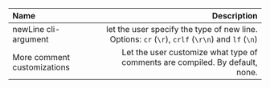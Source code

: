 | Name                        |                                                                                      Description |
| :-------------------------- | -----------------------------------------------------------------------------------------------: |
| newLine cli-argument        | let the user specify the type of new line. Options: `cr` (`\r`), `crlf` (`\r\n`) and `lf` (`\n`) |
| More comment customizations |                     Let the user customize what type of comments are compiled. By default, none. |

